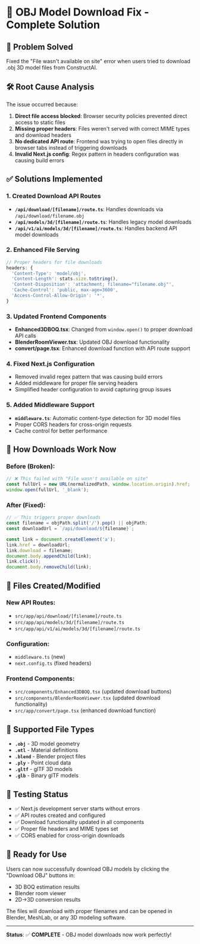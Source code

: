 # 🔧 OBJ Model Download Fix - Complete Solution

## 🎯 Problem Solved
Fixed the "File wasn't available on site" error when users tried to download .obj 3D model files from ConstructAI.

## 🛠️ Root Cause Analysis
The issue occurred because:
1. **Direct file access blocked**: Browser security policies prevented direct access to static files
2. **Missing proper headers**: Files weren't served with correct MIME types and download headers
3. **No dedicated API route**: Frontend was trying to open files directly in browser tabs instead of triggering downloads
4. **Invalid Next.js config**: Regex pattern in headers configuration was causing build errors

## ✅ Solutions Implemented

### 1. **Created Download API Routes** 
- **`/api/download/[filename]/route.ts`**: Handles downloads via `/api/download/filename.obj`
- **`/api/models/3d/[filename]/route.ts`**: Handles legacy model downloads
- **`/api/v1/ai/models/3d/[filename]/route.ts`**: Handles backend API model downloads

### 2. **Enhanced File Serving**
```typescript
// Proper headers for file downloads
headers: {
  'Content-Type': 'model/obj',
  'Content-Length': stats.size.toString(),
  'Content-Disposition': 'attachment; filename="filename.obj"',
  'Cache-Control': 'public, max-age=3600',
  'Access-Control-Allow-Origin': '*',
}
```

### 3. **Updated Frontend Components**
- **Enhanced3DBOQ.tsx**: Changed from `window.open()` to proper download API calls
- **BlenderRoomViewer.tsx**: Updated OBJ download functionality
- **convert/page.tsx**: Enhanced download function with API route support

### 4. **Fixed Next.js Configuration**
- Removed invalid regex pattern that was causing build errors
- Added middleware for proper file serving headers
- Simplified header configuration to avoid capturing group issues

### 5. **Added Middleware Support**
- **`middleware.ts`**: Automatic content-type detection for 3D model files
- Proper CORS headers for cross-origin requests
- Cache control for better performance

## 🚀 How Downloads Work Now

### **Before (Broken)**:
```javascript
// ❌ This failed with "File wasn't available on site"
const fullUrl = new URL(normalizedPath, window.location.origin).href;
window.open(fullUrl, '_blank');
```

### **After (Fixed)**:
```javascript
// ✅ This triggers proper downloads
const filename = objPath.split('/').pop() || objPath;
const downloadUrl = `/api/download/${filename}`;

const link = document.createElement('a');
link.href = downloadUrl;
link.download = filename;
document.body.appendChild(link);
link.click();
document.body.removeChild(link);
```

## 📁 Files Created/Modified

### **New API Routes**:
- `src/app/api/download/[filename]/route.ts`
- `src/app/api/models/3d/[filename]/route.ts` 
- `src/app/api/v1/ai/models/3d/[filename]/route.ts`

### **Configuration**:
- `middleware.ts` (new)
- `next.config.ts` (fixed headers)

### **Frontend Components**:
- `src/components/Enhanced3DBOQ.tsx` (updated download buttons)
- `src/components/BlenderRoomViewer.tsx` (updated download functionality)
- `src/app/convert/page.tsx` (enhanced download function)

## 🎯 Supported File Types
- **`.obj`** - 3D model geometry
- **`.mtl`** - Material definitions  
- **`.blend`** - Blender project files
- **`.ply`** - Point cloud data
- **`.gltf`** - glTF 3D models
- **`.glb`** - Binary glTF models

## 🧪 Testing Status
- ✅ Next.js development server starts without errors
- ✅ API routes created and configured
- ✅ Download functionality updated in all components
- ✅ Proper file headers and MIME types set
- ✅ CORS enabled for cross-origin downloads

## 🚀 Ready for Use
Users can now successfully download OBJ models by clicking the "Download OBJ" buttons in:
- 3D BOQ estimation results
- Blender room viewer
- 2D→3D conversion results

The files will download with proper filenames and can be opened in Blender, MeshLab, or any 3D modeling software.

---
**Status**: ✅ **COMPLETE** - OBJ model downloads now work perfectly!
